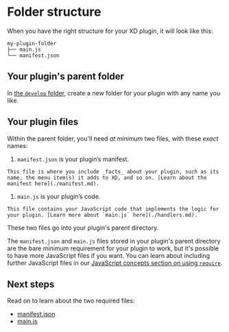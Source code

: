 # Folder structure

 When you have the right structure for your XD plugin, it will look like this:

```
my-plugin-folder
├── main.js
└── manifest.json
```

## Your plugin's parent folder

In [the `develop` folder](/reference/structure/location.html#the-develop-folder), create a new folder for your plugin with any name you like.


## Your plugin files

Within the parent folder, you'll need _at minimum_ two files, with these _exact_ names:


1.   `manifest.json` is your plugin’s manifest.

    This file is where you include _facts_ about your plugin, such as its name, the menu item(s) it adds to XD, and so on. [Learn about the manifest here](./manifest.md).

1.   `main.js` is your plugin’s code. 

    This file contains your JavaScript code that implements the logic for your plugin. [Learn more about `main.js` here](./handlers.md).


These two files go into your plugin's parent directory.

The `manifest.json` and `main.js` files stored in your plugin's parent directory are the bare minimum requirement for your plugin to work, but it's possible to have more JavaScript files if you want. You can learn about including further JavaScript files in our [JavaScript concepts section on using `require`](/reference/javascript/javascript-support.html#can-i-use-require).


## Next steps

Read on to learn about the two required files:

- [manifest.json](./manifest.md)
- [main.js](./handlers.md)